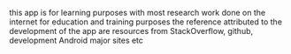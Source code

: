 this app is for learning purposes with most research work done on the internet for education and training purposes
the reference attributed to the development of the app are resources from StackOverflow, github, development Android major sites
etc
